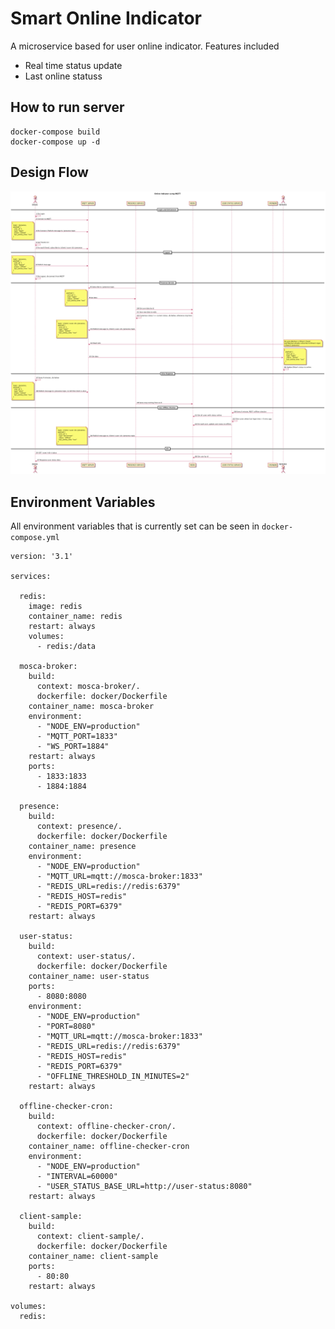 Smart Online Indicator
============

A microservice based for user online indicator. Features included
- Real time status update
- Last online statuss


## How to run server
```
docker-compose build
docker-compose up -d
```

## Design Flow

![Image of Design Flow](https://github.com/dhianpratama/smart-online-indicator/blob/master/diagrams/Online%20Indicator%20using%20MQTT.png?raw=true)

## Environment Variables
All environment variables that is currently set can be seen in `docker-compose.yml`

```
version: '3.1'

services:

  redis:
    image: redis
    container_name: redis
    restart: always
    volumes:
      - redis:/data

  mosca-broker:
    build:
      context: mosca-broker/.
      dockerfile: docker/Dockerfile
    container_name: mosca-broker
    environment:
      - "NODE_ENV=production"
      - "MQTT_PORT=1833"
      - "WS_PORT=1884"
    restart: always
    ports:
      - 1833:1833
      - 1884:1884

  presence:
    build:
      context: presence/.
      dockerfile: docker/Dockerfile
    container_name: presence
    environment:
      - "NODE_ENV=production"
      - "MQTT_URL=mqtt://mosca-broker:1833"
      - "REDIS_URL=redis://redis:6379"
      - "REDIS_HOST=redis"
      - "REDIS_PORT=6379"
    restart: always

  user-status:
    build:
      context: user-status/.
      dockerfile: docker/Dockerfile
    container_name: user-status
    ports:
      - 8080:8080
    environment:
      - "NODE_ENV=production"
      - "PORT=8080"
      - "MQTT_URL=mqtt://mosca-broker:1833"
      - "REDIS_URL=redis://redis:6379"
      - "REDIS_HOST=redis"
      - "REDIS_PORT=6379"
      - "OFFLINE_THRESHOLD_IN_MINUTES=2"
    restart: always
  
  offline-checker-cron:
    build:
      context: offline-checker-cron/.
      dockerfile: docker/Dockerfile
    container_name: offline-checker-cron
    environment:
      - "NODE_ENV=production"
      - "INTERVAL=60000"
      - "USER_STATUS_BASE_URL=http://user-status:8080"
    restart: always
  
  client-sample:
    build:
      context: client-sample/.
      dockerfile: docker/Dockerfile
    container_name: client-sample
    ports:
      - 80:80
    restart: always

volumes:
  redis:

```
